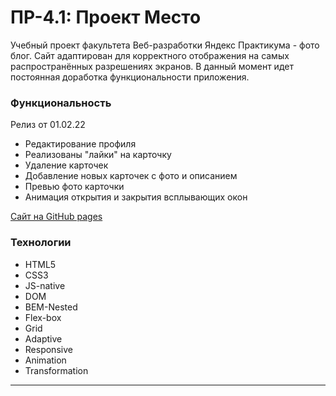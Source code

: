 #  ПР-4.1: Проект Место

Учебный проект факультета Веб-разработки Яндекс Практикума - фото блог. Сайт адаптирован для корректного отображения на самых распространённых разрешениях экранов. В данный момент идет постоянная доработка функциональности приложения.

### Функциональность
Релиз от 01.02.22
* Редактирование профиля
* Реализованы "лайки" на карточку
* Удаление карточек
* Добавление новых карточек с фото и описанием
* Превью фото карточки
* Анимация открытия и закрытия всплывающих окон

[Сайт на GitHub pages](https://beardy-raccoon.github.io/mesto/index.html)

### Технологии
* HTML5
* CSS3
* JS-native
* DOM
* BEM-Nested
* Flex-box
* Grid
* Adaptive
* Responsive
* Animation
* Transformation

****
